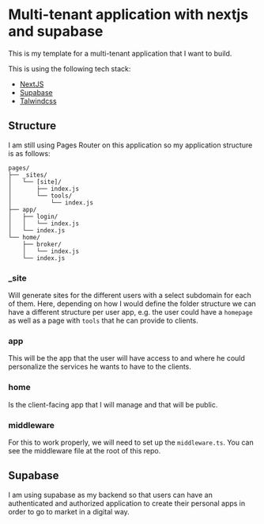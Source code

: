 # Multi-tenant application with nextjs and supabase

This is my template for a multi-tenant application that I want to build.

This is using the following tech stack: 
- [NextJS](https://nextjs.org/)
- [Supabase](https://supabase.com/)
- [Talwindcss](https://tailwindcss.com/)


## Structure

I am still using Pages Router on this application so my application structure is as follows: 

```
pages/
├── _sites/
│   └── [site]/
│       ├── index.js
│       └── tools/
│           └── index.js
├── app/
│   ├── login/
│   │   └── index.js
│   └── index.js
└── home/
    ├── broker/
    │   └── index.js
    └── index.js
```

### _site

Will generate sites for the different users with a select subdomain for each of them.
Here, depending on how I would define the folder structure we can have a different structure per user app, e.g. the user could have a `homepage` as well as a page with `tools` that he can provide to clients.


### app 

This will be the app that the user will have access to and where he could personalize the services he wants to have to the clients.

### home

Is the client-facing app that I will manage and that will be public. 

### middleware

For this to work properly, we will need to set up the `middleware.ts`. 
You can see the middleware file at the root of this repo.

## Supabase

I am using supabase as my backend so that users can have an authenticated and authorized application to create their personal apps in order to go to market in a digital way.

